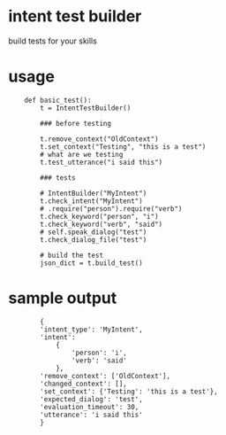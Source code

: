 # intent test builder

build tests for your skills

# usage

        def basic_test():
            t = IntentTestBuilder()

            ### before testing

            t.remove_context("OldContext")
            t.set_context("Testing", "this is a test")
            # what are we testing
            t.test_utterance("i said this")

            ### tests

            # IntentBuilder("MyIntent")
            t.check_intent("MyIntent")
            # .require("person").require("verb")
            t.check_keyword("person", "i")
            t.check_keyword("verb", "said")
            # self.speak_dialog("test")
            t.check_dialog_file("test")

            # build the test
            json_dict = t.build_test()
            
# sample output

            {
            'intent_type': 'MyIntent',
            'intent':
                {
                    'person': 'i',
                    'verb': 'said'
                },
            'remove_context': ['OldContext'],
            'changed_context': [],
            'set_context': {'Testing': 'this is a test'},
            'expected_dialog': 'test',
            'evaluation_timeout': 30,
            'utterance': 'i said this'
            }
